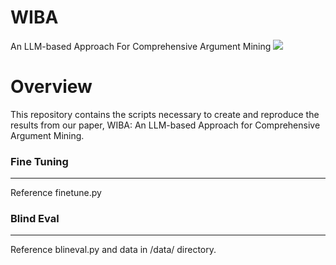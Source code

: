 # $\text{WIBA}$
 $\text{An LLM-based Approach For Comprehensive Argument Mining}$
![](https://github.com/Armaniii/WIBA/edit/main/images/ATN.PNG?raw=true)
 
Overview
=============
This repository contains the scripts necessary to create and reproduce the results from our paper, WIBA: An LLM-based Approach for Comprehensive Argument Mining.


### Fine Tuning
-------------
Reference finetune.py

### Blind Eval
-------------
Reference blineval.py and data in /data/ directory.



